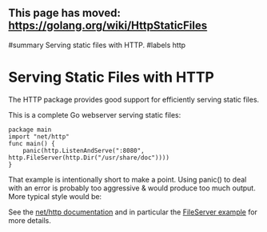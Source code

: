 ## This page has moved: https://golang.org/wiki/HttpStaticFiles ##
﻿#summary Serving static files with HTTP.
#labels http

# Serving Static Files with HTTP #

The HTTP package provides good support for efficiently serving static files.

This is a complete Go webserver serving static files:

```
package main
import "net/http"
func main() {
	panic(http.ListenAndServe(":8080", http.FileServer(http.Dir("/usr/share/doc"))))
}
```

That example is intentionally short to make a point.  Using panic() to deal with an error is probably too aggressive & would produce too much output.  More typical style would be:

See the [net/http documentation](http://golang.org/pkg/net/http/) and in particular the [FileServer example](http://golang.org/pkg/net/http/#example_FileServer) for more details.